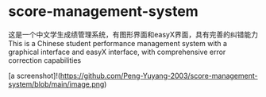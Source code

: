# score-management-system
这是一个中文学生成绩管理系统，有图形界面和easyX界面，具有完善的纠错能力
This is a Chinese student performance management system with a graphical interface and easyX interface, with comprehensive error correction capabilities

[a screenshot]!(https://github.com/Peng-Yuyang-2003/score-management-system/blob/main/image.png)
